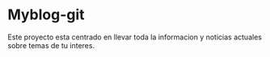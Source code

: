 # Myblog-git
Este proyecto esta centrado en llevar toda la informacion y noticias actuales sobre temas de tu interes.
